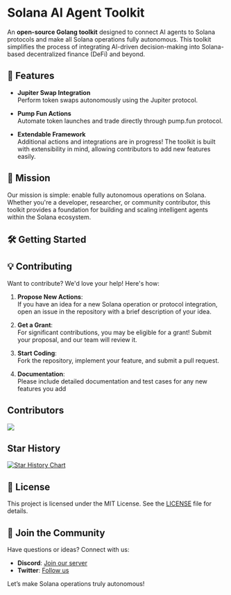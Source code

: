 # Solana AI Agent Toolkit

An **open-source Golang toolkit** designed to connect AI agents to Solana protocols and make all Solana operations fully
autonomous. This toolkit simplifies the process of integrating AI-driven decision-making into Solana-based decentralized
finance (DeFi) and beyond.

## 🚀 Features

- **Jupiter Swap Integration**  
  Perform token swaps autonomously using the Jupiter protocol.

- **Pump Fun Actions**  
  Automate token launches and trade directly through pump.fun protocol.

- **Extendable Framework**  
  Additional actions and integrations are in progress! The toolkit is built with extensibility in mind, allowing
  contributors to add new features easily.

## 🎯 Mission

Our mission is simple: enable fully autonomous operations on Solana. Whether you're a developer, researcher, or
community contributor, this toolkit provides a foundation for building and scaling intelligent agents within the Solana
ecosystem.

## 🛠️ Getting Started

## 💡 Contributing

Want to contribute? We'd love your help! Here's how:

1. **Propose New Actions**:  
   If you have an idea for a new Solana operation or protocol integration, open an issue in the repository with a brief
   description of your idea.

2. **Get a Grant**:  
   For significant contributions, you may be eligible for a grant! Submit your proposal, and our team will review it.

3. **Start Coding**:  
   Fork the repository, implement your feature, and submit a pull request.

4. **Documentation**:  
   Please include detailed documentation and test cases for any new features you add

## Contributors

<a href="https://github.com/fape-labs/solana-agent-kit-go/graphs/contributors">
  <img src="https://contrib.rocks/image?repo=fape-labs/solana-agent-kit-go" />
</a>


## Star History

[![Star History Chart](https://api.star-history.com/svg?repos=fape-labs/solana-agent-kit-go&type=Date)](https://star-history.com/#fape-labs/solana-agent-kit-go&Date)

## 📄 License

This project is licensed under the MIT License. See the [LICENSE](LICENSE) file for details. 

## 🌟 Join the Community

Have questions or ideas? Connect with us:

- **Discord**: [Join our server](https://discord.gg/QcpWz69NWm)
- **Twitter**: [Follow us](https://x.com/fapefun)

Let’s make Solana operations truly autonomous!

